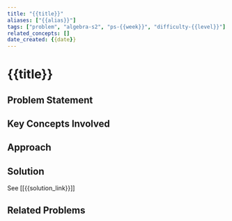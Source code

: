 ```yaml
---
title: "{{title}}"
aliases: ["{{alias}}"]
tags: ["problem", "algebra-s2", "ps-{{week}}", "difficulty-{{level}}"]
related_concepts: []
date_created: {{date}}
---
```


# {{title}}

## Problem Statement
<!-- Problem statement goes here -->

## Key Concepts Involved
<!-- List concepts needed to solve this problem -->

## Approach
<!-- Brief notes on how to approach this type of problem -->

## Solution
See [[{{solution_link}}]]

## Related Problems
<!-- Links to similar problems -->
